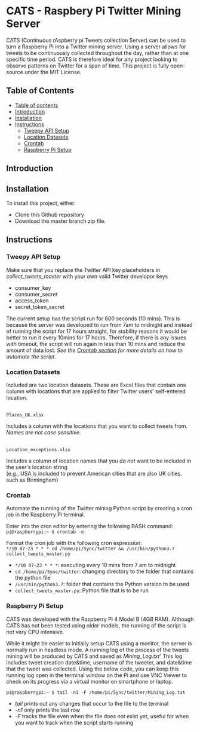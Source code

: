# CATS - Raspbery Pi Twitter Mining Server
CATS (Continuous rAspberry pi Tweets collection Server) can be used to turn a Raspberry Pi into a Twitter mining server. Using a server allows for tweets to be continuously collected throughout the day, rather than at one specific time period. CATS is therefore ideal for any project looking to observe patterns on Twitter for a span of time. This project is fully open-source under the MIT License.

## Table of Contents ##
<!--ts-->
   * [Table of contents](#table-of-contents)
   * [Introduction](#introduction)
   * [Installation](#installation)
   * [Instructions](#instructions)
      * [Tweepy API Setup](#tweepy-api-setup)
      * [Location Datasets](#location-datasets)
      * [Crontab](#crontab)
      * [Raspberry Pi Setup](#raspberry-pi-setup)
<!--te-->

## Introduction ##

## Installation ##
To install this project, either:
* Clone this Github repository 
* Download the master branch zip file.


## Instructions ##

### Tweepy API Setup ###
Make sure that you replace the Twitter API key placeholders in _collect_tweets_master_ with your own valid Twitter developor keys
* consumer_key
* consumer_secret
* access_token
* secret_token_secret<br />

The current setup has the script run for 600 seconds (10 mins). This is because the server was developed to run from 7am to midnight and instead of running the script for 17 hours straight, for stability reasons it would be better to run it every 10mins for 17 hours. Therefore, if there is any issues with timeout, the script will run again in less than 10 mins and reduce the amount of data lost. _See the [Crontab section](#crontab) for more details on how to automate the script_.

### Location Datasets ###
Included are two location datasets. These are Excel files that contain one column with locations that are applied to filter Twitter users' self-entered location.<br /><br />

`Places_UK.xlsx`<br />

Includes a column with the locations that you want to collect tweets from. _Names are not case sensitive_.<br /><br />


`Location_exceptions.xlsx`<br /> 

Includes a column of location names that you _do not_ want to be included in the user's location string<br />
(e.g., USA is included to prevent American cities that are also UK cities, such as Birmingham)

### Crontab ###
Automate the running of the Twitter mining Python script by creating a cron job in the Raspberry Pi terminal.<br />

Enter into the cron editor by entering the following BASH command:<br />
`pi@raspberrypi:~ $ crontab -e`<br />
  
Format the cron job with the following cron expression:<br />
`*/10 07-23 * * * cd /home/pi/Sync/twitter && /usr/bin/python3.7 collect_tweets_master.py`  

* `*/10 07-23 * * *`: executing every 10 mins from 7 am to midnight
* `cd /home/pi/Sync/twitter`: changing directory to the folder that contains the python file
* `/usr/bin/python3.7`: folder that contains the Python version to be used
* `collect_tweets_master.py`: Python file that is to be run

### Raspberry Pi Setup ###
CATS was developed with the Raspberry Pi 4 Model B (4GB RAM). Although CATS has not been tested using older models, the running of the script is not very CPU intensive. <br />

While it might be easier to initially setup CATS using a monitor, the server is normally run in headless mode. A running log of the process of the tweets mining will be produced by CATS and saved as _Mining_Log.txt_' This log includes tweet creation date&time, username of the tweeter, and date&time that the tweet was collected. Using the below code, you can keep this running log open in the terminal window on the Pi and use VNC Viewer to check on its progress via a virtual monitor on smartphone or laptop.<br />

`pi@raspberrypi:~ $ tail -n1 -F /home/pi/Sync/twitter/Mining_Log.txt`
* _tail_ prints out any changes that occur to the file to the terminal 
* _-n1_ only prints the last row
* _-F_ tracks the file even when the file does not exist yet, useful for when you want to track when the script starts running
